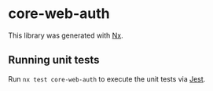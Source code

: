 # core-web-auth

This library was generated with [Nx](https://nx.dev).

## Running unit tests

Run `nx test core-web-auth` to execute the unit tests via [Jest](https://jestjs.io).
